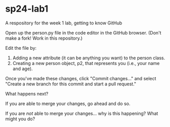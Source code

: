 # sp24-lab1
A respository for the week 1 lab, getting to know GitHub

Open up the person.py file in the code editor in the GitHub browser. (Don't make a fork! Work in this repository.)

Edit the file by:

1. Adding a new attribute (it can be anything you want) to the person class.
2. Creating a new person object, p2, that represents you (i.e., your name and age).

Once you've made these changes, click "Commit changes..." and select "Create a new branch for this commit and start a pull request."

What happens next? 

If you are able to merge your changes, go ahead and do so.

If you are _not_ able to merge your changes... why is this happening? What might you do?
